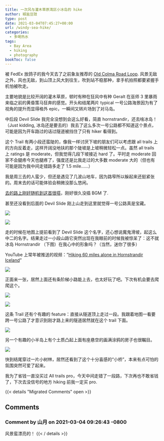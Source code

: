 ```yaml
---
title: 一次风与灌木草原湾区小冰岛的 hike
author: 椒盐豆豉
type: post
date: 2021-03-04T07:45:27+00:00
url: /windy-sea-hike/
categories:
  - 多喝热水
tags:
  - Bay Area
  - hiking
  - photography
bookToc: false
---
```

被 FedEx 放鸽子的我今天去了之前象友推荐的 [Old Colma Road Loop](https://www.alltrails.com/trail/us/california/old-colma-road-loop). 风景无敌之外，风也无敌，到山顶上风大到往生，吹到站不稳那种，拿手机拍照都要紧握手机怕被吹走。

主要地貌是比较开阔的灌木草原，顿时有种在狂风中有种 Geralt 在巫师 3 里暴雨来临之前的黄昏策马狂奔的感觉。开头和结尾两片 typical 一号公路海景因为有了视角的提升而显得格外 epic，一瞬间又转片场到了对马岛。

中后段 Devil Slide 我完全没想到会这么好看，简直 hornstrandir，还去啥冰岛！（Just kidding, 冰岛还是要去的）我去了这么多次一号公路都不知道这个景点，可能是因为开车路过的话过隧道被挡住了只有 hiker 看得到。

这个 Trail 有两小段还蛮陡的，像我一样讨厌下坡的朋友们可以考虑跟 all trails 上的方向反着走，这样开阔没地扶的那个陡坡是上坡稍微轻松一点。虽然 all trails 上 ratings 是 moderate，但我觉得几段下坡接近 hard 了。平时走 moderate 回家不会腿疼今天也腿疼了，强度还是比我走过的大多数 moderate 大的（但也有可能是因为我中间走错路多走了 1.5 mile……）

我是周三去的人蛮少，但还是遇见了几波山地车，因为路窄所以躲起来还挺紧张的。周末去的话可能体验会稍微没那么悠闲。

[去的路上刚好随机到这首很搭](https://open.spotify.com/track/5EKqsMU2tn1iAYNQF8h0ll?si=0d9a7534a4d64c54)，刚好很久没插 BGM 了.

甚至还没看到后面的 Devil Slide 刚上山走到这里就觉得一号公路真是宝藏。

![](https://douchi.sfo3.digitaloceanspaces.com/blog-scw/2021/03/PXL_20210303_213059669-01-scaled.jpeg)

![](https://douchi.sfo3.digitaloceanspaces.com/blog-scw/2021/03/PXL_20210303_231004841-01-scaled.jpeg)

走的时候在地图上提前看到了 Devil Slide 这个名字，还心想说魔鬼滑坡，起这么中二的名字。结果走过一小段山路它突然出现在我眼前的时候我被惊呆了：这不就冰岛 Hornstrandir （下图）在我心中的形象吗？（当然，迷你了很多）

YouTube 上常年被推送的视频：”[Hiking 60 miles alone in Hornstrandir Iceland](https://youtu.be/6A5HY7hDeQA)”

![](https://douchi.sfo3.digitaloceanspaces.com/blog-scw/2021/03/PXL_20210303_231309862-01-scaled.jpeg)

正面来一张，居然上面还有条阶梯小路能上去，也太好玩了吧。下次有机会要去爬爬这个。

![](https://douchi.sfo3.digitaloceanspaces.com/blog-scw/2021/03/PXL_20210303_231729602-01-scaled.jpeg)

![](https://douchi.sfo3.digitaloceanspaces.com/blog-scw/2021/03/PXL_20210303_232308138-01-scaled.jpeg)

这条 Trail 还有个有趣的 feature：直接从隧道顶上走过一段。我跟着地图一看要跨一号公路了才意识到刚才路上来的隧道居然就在这个 trail 下面。

![](https://douchi.sfo3.digitaloceanspaces.com/blog-scw/2021/03/PXL_20210303_232453952-01-scaled.jpeg)

另一个有趣的小半岛上有个土质凸起上面有座悬空的画满涂鸦的房子也很瞩目。

![](https://douchi.sfo3.digitaloceanspaces.com/blog-scw/2021/03/PXL_20210303_233537309-01-scaled.jpeg)

快到结尾穿过一片小树林，居然还看到了这个十分喜感的“小桥”，本来有点可怕的氛围突然可爱了起来。

我为了省钱一直没买过 All trails pro，今天中间走错了一段路，下次再也不敢省钱了，下次去没信号的地方 hiking 前我一定买 pro.



{{< details "Migrated Comments" open >}}
## Comments

### Comment by 山月 on 2021-03-04 09:26:43 -0800
风景蛮漂亮的！
{{< / details >}}
